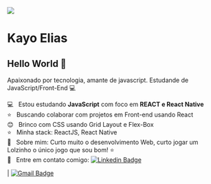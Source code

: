 <img width="auto" src="https://brainhub.eu/blog/wp-content/uploads/2019/04/why-react-js.png">


# Kayo Elias

## Hello World 👋
Apaixonado por tecnologia, amante de javascript.
Estudande de JavaScript/Front-End :computer:

 :computer:  &nbsp; Estou estudando **JavaScript** com foco em **REACT e React Native**
 <br/> :star: &nbsp; Buscando colaborar com projetos em Front-end usando React
 <br/> :blush: &nbsp; Brinco com CSS usando Grid Layout e Flex-Box
 <br/> :star: &nbsp; Minha stack: ReactJS, React Native 
 <br/> 💬  &nbsp; Sobre mim: Curto muito o desenvolvimento Web, curto jogar um Lolzinho o único jogo que sou bom! :star:
<br/> :email: &nbsp; Entre em contato comigo: [![Linkedin Badge](https://img.shields.io/badge/kayo-elias-blue?style=flat-square&logo=Linkedin&logoColor=white&link=https://kayo-elias-gonçalves-verdan-b56124199/)](https://www.linkedin.com/in/kayo-elias-gonçalves-verdan-b56124199/)
 

| 
[![Gmail Badge](https://img.shields.io/badge/-contatodevkayo@gmail.com-c14438?style=flat-square&logo=Gmail&logoColor=white&link=mailto:contatodevkayo@gmail.com)](mailto:contatodevkayo@gmail.com)
